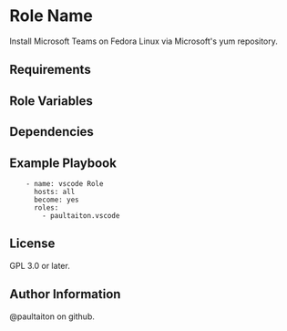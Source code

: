 Role Name
=========

Install Microsoft Teams on Fedora Linux via Microsoft's yum repository.

Requirements
------------

Role Variables
--------------

Dependencies
------------

Example Playbook
----------------

		- name: vscode Role
		  hosts: all
		  become: yes
		  roles:
		    - paultaiton.vscode

License
-------

GPL 3.0 or later.

Author Information
------------------

@paultaiton on github.
